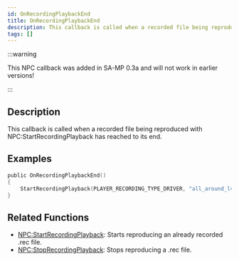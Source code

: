 ```yaml
---
id: OnRecordingPlaybackEnd
title: OnRecordingPlaybackEnd
description: This callback is called when a recorded file being reproduced with NPCStartRecordingPlayback has reached to its end.
tags: []
---
```


:::warning

This NPC callback was added in SA-MP 0.3a and will not work in earlier versions!

:::

## Description

This callback is called when a recorded file being reproduced with NPC:StartRecordingPlayback has reached to its end.

## Examples

```c
public OnRecordingPlaybackEnd()
{
    StartRecordingPlayback(PLAYER_RECORDING_TYPE_DRIVER, "all_around_lv_bus"); //This would start the recorded file again once it finishes reproducing.
}
```

## Related Functions

- [NPC:StartRecordingPlayback](NPC:StartRecordingPlayback.md): Starts reproducing an already recorded .rec file.
- [NPC:StopRecordingPlayback](NPC:StopRecordingPlayback.md): Stops reproducing a .rec file.

